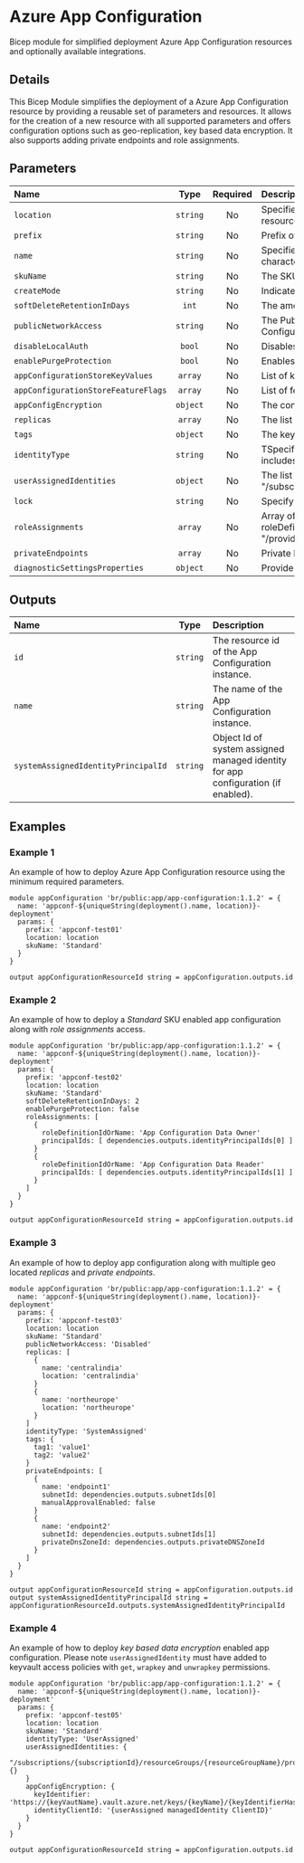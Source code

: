 # Azure App Configuration

Bicep module for simplified deployment Azure App Configuration resources and optionally available integrations.

## Details

This Bicep Module simplifies the deployment of a Azure App Configuration resource by providing a reusable set of parameters and resources. It allows for the creation of a new resource with all supported parameters and offers configuration options such as geo-replication,  key based data encryption. It also supports adding private endpoints and role assignments.

## Parameters

| Name                                | Type     | Required | Description                                                                                                                                                                                                                                                                                                                                                                                  |
| :---------------------------------- | :------: | :------: | :------------------------------------------------------------------------------------------------------------------------------------------------------------------------------------------------------------------------------------------------------------------------------------------------------------------------------------------------------------------------------------------- |
| `location`                          | `string` | No       | Specifies the supported Azure location where the resource exists. Changing this forces a new resource to be created.. Default is the location of the resource group.                                                                                                                                                                                                                         |
| `prefix`                            | `string` | No       | Prefix of appconf resource name. Not used if name is provided.                                                                                                                                                                                                                                                                                                                               |
| `name`                              | `string` | No       | Specifies the name of the App Configuration instance. Changing this forces a new resource to be created. It must me unique across Azure. Valid characters: Alphanumerics,underscores, and hyphens.                                                                                                                                                                                           |
| `skuName`                           | `string` | No       | The SKU name of the configuration store.                                                                                                                                                                                                                                                                                                                                                     |
| `createMode`                        | `string` | No       | Indicates whether the configuration store need to be recovered.                                                                                                                                                                                                                                                                                                                              |
| `softDeleteRetentionInDays`         | `int`    | No       | The amount of time in days that the configuration store will be retained when it is soft deleted.  This field only works for "Standard" sku.                                                                                                                                                                                                                                                 |
| `publicNetworkAccess`               | `string` | No       | The Public Network Access setting of the App Configuration store. When Disabled, only requests from Private Endpoints can access the App Configuration store.                                                                                                                                                                                                                                |
| `disableLocalAuth`                  | `bool`   | No       | Disables all authentication methods other than AAD authentication.                                                                                                                                                                                                                                                                                                                           |
| `enablePurgeProtection`             | `bool`   | No       | Enables the purge protection feature for the configuration store.  This field only works for "Standard" sku.                                                                                                                                                                                                                                                                                 |
| `appConfigurationStoreKeyValues`    | `array`  | No       | List of key-value pair to add in the appConfiguration.                                                                                                                                                                                                                                                                                                                                       |
| `appConfigurationStoreFeatureFlags` | `array`  | No       | List of feature flags to add in the appConfiguration.                                                                                                                                                                                                                                                                                                                                        |
| `appConfigEncryption`               | `object` | No       | The configuration used to encrypt the data in the configuration store.                                                                                                                                                                                                                                                                                                                       |
| `replicas`                          | `array`  | No       | The list of replicas for the configuration store with "name" and "location" parameters.                                                                                                                                                                                                                                                                                                      |
| `tags`                              | `object` | No       | The key-value pair tags to associate with the resource.                                                                                                                                                                                                                                                                                                                                      |
| `identityType`                      | `string` | No       | TSpecifies the type of Managed Service Identity that should be configured on this App Configuration. The type "SystemAssigned, UserAssigned" includes both an implicitly created identity and a set of user-assigned identities.                                                                                                                                                             |
| `userAssignedIdentities`            | `object` | No       | The list of user-assigned managed identities. The user identity dictionary key references will be ARM resource ids in the form: "/subscriptions/{subscriptionId}/resourceGroups/{resourceGroupName}/providers/Microsoft.ManagedIdentity/userAssignedIdentities/{identityName}"                                                                                                               |
| `lock`                              | `string` | No       | Specify the type of lock on app conf resource.                                                                                                                                                                                                                                                                                                                                               |
| `roleAssignments`                   | `array`  | No       | Array of role assignment objects that contain the "roleDefinitionIdOrName" and "principalId" to define RBAC role assignments on this resource. In the roleDefinitionIdOrName attribute, provide either the display name of the role definition, or its fully qualified ID in the following format: "/providers/Microsoft.Authorization/roleDefinitions/c2f4ef07-c644-48eb-af81-4b1b4947fb11" |
| `privateEndpoints`                  | `array`  | No       | Private Endpoints that should be created for app conf.                                                                                                                                                                                                                                                                                                                                       |
| `diagnosticSettingsProperties`      | `object` | No       | Provide appConfiguration diagnostic settings properties.                                                                                                                                                                                                                                                                                                                                     |

## Outputs

| Name                                | Type     | Description                                                                       |
| :---------------------------------- | :------: | :-------------------------------------------------------------------------------- |
| `id`                                | `string` | The resource id of the App Configuration instance.                                |
| `name`                              | `string` | The name of the App Configuration instance.                                       |
| `systemAssignedIdentityPrincipalId` | `string` | Object Id of system assigned managed identity for app configuration (if enabled). |

## Examples

### Example 1

An example of how to deploy Azure App Configuration resource using the minimum required parameters.

```bicep
module appConfiguration 'br/public:app/app-configuration:1.1.2' = {
  name: 'appconf-${uniqueString(deployment().name, location)}-deployment'
  params: {
    prefix: 'appconf-test01'
    location: location
    skuName: 'Standard'
  }
}

output appConfigurationResourceId string = appConfiguration.outputs.id
```

### Example 2

An example of how to deploy a _Standard_ SKU enabled app configuration along with _role assignments_ access.

```bicep
module appConfiguration 'br/public:app/app-configuration:1.1.2' = {
  name: 'appconf-${uniqueString(deployment().name, location)}-deployment'
  params: {
    prefix: 'appconf-test02'
    location: location
    skuName: 'Standard'
    softDeleteRetentionInDays: 2
    enablePurgeProtection: false
    roleAssignments: [
      {
        roleDefinitionIdOrName: 'App Configuration Data Owner'
        principalIds: [ dependencies.outputs.identityPrincipalIds[0] ]
      }
      {
        roleDefinitionIdOrName: 'App Configuration Data Reader'
        principalIds: [ dependencies.outputs.identityPrincipalIds[1] ]
      }
    ]
  }
}

output appConfigurationResourceId string = appConfiguration.outputs.id
```

### Example 3

An example of how to deploy app configuration along with multiple geo located _replicas_ and _private endpoints_.

```bicep
module appConfiguration 'br/public:app/app-configuration:1.1.2' = {
  name: 'appconf-${uniqueString(deployment().name, location)}-deployment'
  params: {
    prefix: 'appconf-test03'
    location: location
    skuName: 'Standard'
    publicNetworkAccess: 'Disabled'
    replicas: [
      {
        name: 'centralindia'
        location: 'centralindia'
      }
      {
        name: 'northeurope'
        location: 'northeurope'
      }
    ]
    identityType: 'SystemAssigned'
    tags: {
      tag1: 'value1'
      tag2: 'value2'
    }
    privateEndpoints: [
      {
        name: 'endpoint1'
        subnetId: dependencies.outputs.subnetIds[0]
        manualApprovalEnabled: false
      }
      {
        name: 'endpoint2'
        subnetId: dependencies.outputs.subnetIds[1]
        privateDnsZoneId: dependencies.outputs.privateDNSZoneId
      }
    ]
  }
}

output appConfigurationResourceId string = appConfiguration.outputs.id
output systemAssignedIdentityPrincipalId string = appConfigurationResourceId.outputs.systemAssignedIdentityPrincipalId
```

### Example 4

An example of how to deploy _key based data encryption_ enabled app configuration. Please note `userAssignedIdentity` must have added to keyvault access policies with `get`, `wrapkey` and `unwrapkey` permissions.

```bicep
module appConfiguration 'br/public:app/app-configuration:1.1.2' = {
  name: 'appconf-${uniqueString(deployment().name, location)}-deployment'
  params: {
    prefix: 'appconf-test05'
    location: location
    skuName: 'Standard'
    identityType: 'UserAssigned'
    userAssignedIdentities: {
        "/subscriptions/{subscriptionId}/resourceGroups/{resourceGroupName}/providers/Microsoft.ManagedIdentity/userAssignedIdentities/{managedIdentityName}": {}
    }
    appConfigEncryption: {
      keyIdentifier: 'https://{keyVautName}.vault.azure.net/keys/{keyName}/{keyIdentifierHash}'
      identityClientId: '{userAssigned managedIdentity ClientID}'
    }
  }
}

output appConfigurationResourceId string = appConfiguration.outputs.id
```